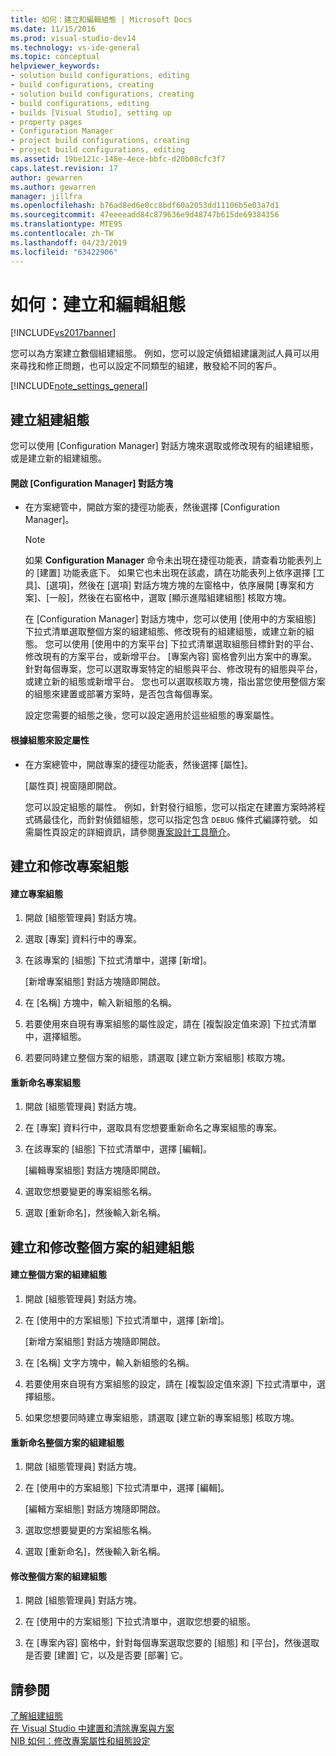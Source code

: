 ```yaml
---
title: 如何：建立和編輯組態 | Microsoft Docs
ms.date: 11/15/2016
ms.prod: visual-studio-dev14
ms.technology: vs-ide-general
ms.topic: conceptual
helpviewer_keywords:
- solution build configurations, editing
- build configurations, creating
- solution build configurations, creating
- build configurations, editing
- builds [Visual Studio], setting up
- property pages
- Configuration Manager
- project build configurations, creating
- project build configurations, editing
ms.assetid: 19be121c-148e-4ece-bbfc-d20b08cfc3f7
caps.latest.revision: 17
author: gewarren
ms.author: gewarren
manager: jillfra
ms.openlocfilehash: b76ad8ed6e0cc8bdf60a2053dd11106b5e03a7d1
ms.sourcegitcommit: 47eeeeadd84c879636e9d48747b615de69384356
ms.translationtype: MTE95
ms.contentlocale: zh-TW
ms.lasthandoff: 04/23/2019
ms.locfileid: "63422906"
---
```

# <a name="how-to-create-and-edit-configurations"></a>如何：建立和編輯組態
[!INCLUDE[vs2017banner](../includes/vs2017banner.md)]

您可以為方案建立數個組建組態。 例如，您可以設定偵錯組建讓測試人員可以用來尋找和修正問題，也可以設定不同類型的組建，散發給不同的客戶。  
  
 [!INCLUDE[note_settings_general](../includes/note-settings-general-md.md)]  
  
## <a name="creating-build-configurations"></a>建立組建組態  
 您可以使用 [Configuration Manager] 對話方塊來選取或修改現有的組建組態，或是建立新的組建組態。  
  
#### <a name="to-open-the-configuration-manager-dialog-box"></a>開啟 [Configuration Manager] 對話方塊  
  
- 在方案總管中，開啟方案的捷徑功能表，然後選擇 [Configuration Manager]。  
  
  > [!NOTE]
  > 如果 **Configuration Manager** 命令未出現在捷徑功能表，請查看功能表列上的 [建置] 功能表底下。 如果它也未出現在該處，請在功能表列上依序選擇 [工具]、[選項]，然後在 [選項] 對話方塊方塊的左窗格中，依序展開 [專案和方案]、[一般]，然後在右窗格中，選取 [顯示進階組建組態] 核取方塊。  
  
   在 [Configuration Manager] 對話方塊中，您可以使用 [使用中的方案組態] 下拉式清單選取整個方案的組建組態、修改現有的組建組態，或建立新的組態。 您可以使用 [使用中的方案平台] 下拉式清單選取組態目標針對的平台、修改現有的方案平台，或新增平台。 [專案內容] 窗格會列出方案中的專案。 針對每個專案，您可以選取專案特定的組態與平台、修改現有的組態與平台，或建立新的組態或新增平台。 您也可以選取核取方塊，指出當您使用整個方案的組態來建置或部署方案時，是否包含每個專案。  
  
  設定您需要的組態之後，您可以設定適用於這些組態的專案屬性。  
  
#### <a name="to-set-properties-based-on-configurations"></a>根據組態來設定屬性  
  
- 在方案總管中，開啟專案的捷徑功能表，然後選擇 [屬性]。  
  
     [屬性頁] 視窗隨即開啟。  
  
     您可以設定組態的屬性。 例如，針對發行組態，您可以指定在建置方案時將程式碼最佳化，而針對偵錯組態，您可以指定包含 `DEBUG` 條件式編譯符號。 如需屬性頁設定的詳細資訊，請參閱[專案設計工具簡介](http://msdn.microsoft.com/898dd854-c98d-430c-ba1b-a913ce3c73d7)。  
  
## <a name="creating-and-modifying-project-configurations"></a>建立和修改專案組態  
  
#### <a name="to-create-a-project-configuration"></a>建立專案組態  
  
1. 開啟 [組態管理員] 對話方塊。  
  
2. 選取 [專案] 資料行中的專案。  
  
3. 在該專案的 [組態] 下拉式清單中，選擇 [新增]。  
  
     [新增專案組態] 對話方塊隨即開啟。  
  
4. 在 [名稱] 方塊中，輸入新組態的名稱。  
  
5. 若要使用來自現有專案組態的屬性設定，請在 [複製設定值來源] 下拉式清單中，選擇組態。  
  
6. 若要同時建立整個方案的組態，請選取 [建立新方案組態] 核取方塊。  
  
#### <a name="to-rename-a-project-configuration"></a>重新命名專案組態  
  
1. 開啟 [組態管理員] 對話方塊。  
  
2. 在 [專案] 資料行中，選取具有您想要重新命名之專案組態的專案。  
  
3. 在該專案的 [組態] 下拉式清單中，選擇 [編輯]。  
  
     [編輯專案組態] 對話方塊隨即開啟。  
  
4. 選取您想要變更的專案組態名稱。  
  
5. 選取 [重新命名]，然後輸入新名稱。  
  
## <a name="creating-and-modifying-solution-wide-build-configurations"></a>建立和修改整個方案的組建組態  
  
#### <a name="to-create-a-solution-wide-build-configuration"></a>建立整個方案的組建組態  
  
1. 開啟 [組態管理員] 對話方塊。  
  
2. 在 [使用中的方案組態] 下拉式清單中，選擇 [新增]。  
  
     [新增方案組態] 對話方塊隨即開啟。  
  
3. 在 [名稱] 文字方塊中，輸入新組態的名稱。  
  
4. 若要使用來自現有方案組態的設定，請在 [複製設定值來源] 下拉式清單中，選擇組態。  
  
5. 如果您想要同時建立專案組態，請選取 [建立新的專案組態] 核取方塊。  
  
#### <a name="to-rename-a-solution-wide-build-configuration"></a>重新命名整個方案的組建組態  
  
1. 開啟 [組態管理員] 對話方塊。  
  
2. 在 [使用中的方案組態] 下拉式清單中，選擇 [編輯]。  
  
     [編輯方案組態] 對話方塊隨即開啟。  
  
3. 選取您想要變更的方案組態名稱。  
  
4. 選取 [重新命名]，然後輸入新名稱。  
  
#### <a name="to-modify-a-solution-wide-build-configuration"></a>修改整個方案的組建組態  
  
1. 開啟 [組態管理員] 對話方塊。  
  
2. 在 [使用中的方案組態] 下拉式清單中，選取您想要的組態。  
  
3. 在 [專案內容] 窗格中，針對每個專案選取您要的 [組態] 和 [平台]，然後選取是否要 [建置] 它，以及是否要 [部署] 它。  
  
## <a name="see-also"></a>請參閱  
 [了解組建組態](../ide/understanding-build-configurations.md)   
 [在 Visual Studio 中建置和清除專案與方案](../ide/building-and-cleaning-projects-and-solutions-in-visual-studio.md)   
 [NIB 如何：修改專案屬性和組態設定](http://msdn.microsoft.com/e7184bc5-2f2b-4b4f-aa9a-3ecfcbc48b67)
